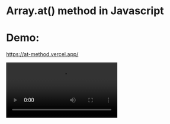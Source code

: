# Array.at() method in Javascript

# Demo:
https://at-method.vercel.app/

![Array.at()](https://media.giphy.com/media/Fyh02eWyedY8lvNZdS/source.mov)


